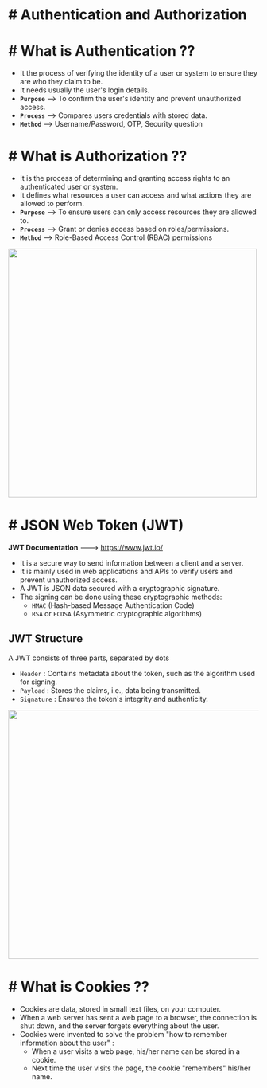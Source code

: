 # # Authentication and Authorization

# # What is Authentication ??

-  It the process of verifying the identity of a user or system to ensure they are who they claim to be.
-  It needs usually the user's login details.
-  **`Purpose`** --> To confirm the user's identity and prevent unauthorized access.
-  **`Process`** --> Compares users credentials with stored data.
-  **`Method`** --> Username/Password, OTP, Security question


# # What is Authorization ??
- It is the process of determining and granting access rights to an authenticated user or system.
- It defines what resources a user can access and what actions they are allowed to perform.
-  **`Purpose`** --> To ensure users can only access resources they are allowed to.
-  **`Process`** --> Grant or denies access based on roles/permissions.
-  **`Method`** --> Role-Based Access Control (RBAC) permissions

<img src="https://github.com/user-attachments/assets/c48267b7-cc0e-4042-b839-917089bb47b9"  width="500" height="500">

# # JSON Web Token (JWT) 

**JWT Documentation** ---> https://www.jwt.io/

- It is a secure way to send information between a client and a server.
- It is mainly used in web applications and APIs to verify users and prevent unauthorized access.
-  A JWT is JSON data secured with a cryptographic signature.
-  The signing can be done using these cryptographic methods:
   - `HMAC` (Hash-based Message Authentication Code)
   - `RSA` or `ECDSA` (Asymmetric cryptographic algorithms)

## JWT Structure

A JWT consists of three parts, separated by dots
- `Header` : Contains metadata about the token, such as the algorithm used for signing.
- `Payload` : Stores the claims, i.e., data being transmitted.
- `Signature` : Ensures the token's integrity and authenticity.


<img src="https://github.com/user-attachments/assets/412a762d-2981-48bb-a11f-4435a6583a94"  width="600" height="500">


# # What is Cookies ??

- Cookies are data, stored in small text files, on your computer.
- When a web server has sent a web page to a browser, the connection is shut down, and the server forgets everything about the user.
- Cookies were invented to solve the problem "how to remember information about the user" :
  - When a user visits a web page, his/her name can be stored in a cookie.
  - Next time the user visits the page, the cookie "remembers" his/her name.













